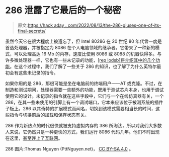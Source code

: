 # 286 泄露了它最后的一个秘密

> 原文:[https://hack aday . com/2022/08/13/the-286-giuses-one-of-its-final-secrets/](https://hackaday.com/2022/08/13/the-286-gives-up-one-of-its-final-secrets/)

虽然今天它在很大程度上被遗忘了，但 Intel 80286 在 20 世纪 80 年代曾一度是首选处理器，并被指定为 8086 在个人电脑领域的继承者。它带来了一种新的模式，可以处理高达 16 Mb 的内存，速度比使用 8086 或 8088 的机器快得多。与许多微处理器一样，它也有一些未记录的功能，[[rep lodsb]将介绍其中的几个功能](https://rep-lodsb.mataroa.blog/blog/intel-286-secrets-ice-mode-and-f1-0f-04/)。在这个过程中，我们了解了一些关于 286 的知识，也了解了为什么英特尔最初会有这些未记录的指令。

如果你用的是 286，那很可能是坐在电脑前的终端用户——AT 或克隆。不过，在制造和测试期间，处理器需要一些额外的功能，既用于测试芯片本身，也用于调试使用它的设计。未记录的指令就在这些字段中，它们与一个在线仿真器有关，一个 286，在其一些未使用的引脚上有一个调试端口，它本来应该位于被测系统的插件子板上。286 以其奇特的扩展模式而闻名，切换到该模式需要相当长的时间，这些指令与切换前后的加载和保存状态有关。

286 作为新热点的时代很快就被支持虚拟内存的 386 所淘汰，所以对我们大多数人来说，它仍然只是一种更快的方式，我们运行 8086 代码几年。他们不时出现在这里，[甚至连上了互联网](https://hackaday.com/2014/10/23/hackaday-retro-edition-a-286-on-the-internet/)。

286 图片:Thomas Nguyen (PttNguyen.net)， [CC BY-SA 4.0](https://commons.wikimedia.org/wiki/File:Intel_C80286-6.jpg) 。